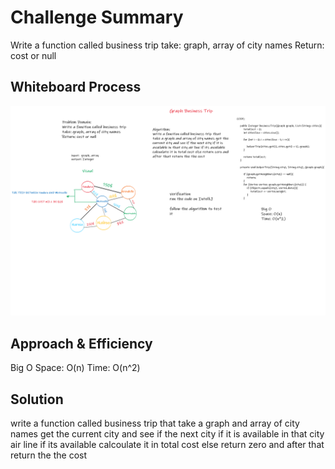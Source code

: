 # Challenge Summary
Write a function called business trip
take: graph, array of city names
Return: cost or null
## Whiteboard Process
![bt](https://github.com/Maryam-n98/data-structures-and-algorithms/blob/main/graph/img/code37.png)
## Approach & Efficiency
Big O
Space: O(n)
Time: O(n^2)
## Solution
write a function called business trip that 
take a graph and array of city names get the current city and see if the next city if it is available in that city air line if its available calcoulate it in total cost else return zero and after that return the the cost
